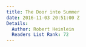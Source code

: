 ```yaml
---
title: The Door into Summer
date: 2016-11-03 20:51:00 Z
Details:
  Author: Robert Heinlein
  Readers List Rank: 72
---
```


